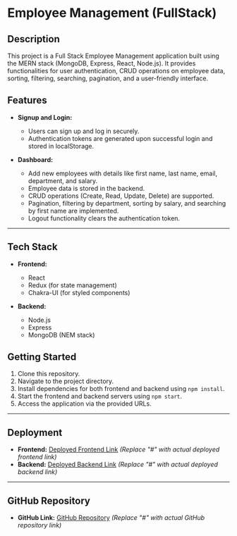 # Employee Management (FullStack)

## Description

This project is a Full Stack Employee Management application built using the MERN stack (MongoDB, Express, React, Node.js). It provides functionalities for user authentication, CRUD operations on employee data, sorting, filtering, searching, pagination, and a user-friendly interface.

## Features

- **Signup and Login:**
  - Users can sign up and log in securely.
  - Authentication tokens are generated upon successful login and stored in localStorage.

- **Dashboard:**
  - Add new employees with details like first name, last name, email, department, and salary.
  - Employee data is stored in the backend.
  - CRUD operations (Create, Read, Update, Delete) are supported.
  - Pagination, filtering by department, sorting by salary, and searching by first name are implemented.
  - Logout functionality clears the authentication token.

---

## Tech Stack

- **Frontend:**
  - React
  - Redux (for state management)
  - Chakra-UI (for styled components)

- **Backend:**
  - Node.js
  - Express
  - MongoDB (NEM stack)

## Getting Started

1. Clone this repository.
2. Navigate to the project directory.
3. Install dependencies for both frontend and backend using `npm install`.
4. Start the frontend and backend servers using `npm start`.
5. Access the application via the provided URLs.

---

## Deployment

- **Frontend:** [Deployed Frontend Link](#) *(Replace "#" with actual deployed frontend link)*
- **Backend:** [Deployed Backend Link](#) *(Replace "#" with actual deployed backend link)*

---

## GitHub Repository

- **GitHub Link:** [GitHub Repository](#) *(Replace "#" with actual GitHub repository link)*

